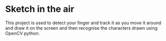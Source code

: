 # Sketch in the air
This project is used to detect your finger and track it as you move it around and draw it on the screen and then recognise the characters drawn using OpenCV python.
